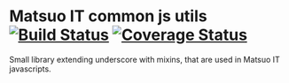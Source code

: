 # Matsuo IT common js utils [![Build Status](https://travis-ci.org/tunguski/matsuo-js-util.svg?branch=master)](https://travis-ci.org/tunguski/matsuo-js-util) [![Coverage Status](https://coveralls.io/repos/tunguski/matsuo-js-util/badge.png?branch=master)](https://coveralls.io/r/tunguski/matsuo-js-util?branch=master)


Small library extending underscore with mixins, that are used in Matsuo IT javascripts.
